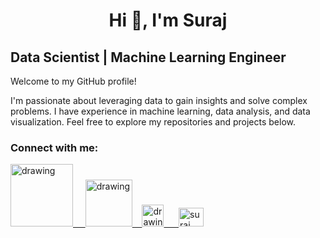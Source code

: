 <h1 align="center">Hi 👋, I'm Suraj</h1>

## Data Scientist | Machine Learning Engineer

Welcome to my GitHub profile! 

I'm passionate about leveraging data to gain insights and solve complex problems. I have experience in machine learning, data analysis, and data visualization. Feel free to explore my repositories and projects below.

<h3 align="left">Connect with me:</h3>



<a href="https://www.linkedin.com/in/suraj502/"><img src="https://res.cloudinary.com/importdata/image/upload/v1595012354/linkedin_t9qiwy.png" alt="drawing" width="100"/> &nbsp;&nbsp;&nbsp;&nbsp;<a href="https://www.kaggle.com/suraj452"><img src="https://res.cloudinary.com/importdata/image/upload/v1595012924/kaggle_ksaktb.png" alt="drawing" width="75"/>&nbsp;&nbsp;&nbsp;&nbsp;<a href="https://medium.com/@sy820860"><img src="https://res.cloudinary.com/importdata/image/upload/v1595012354/medium_mono_hoz0z5.png" alt="drawing" width="35"/> &nbsp;&nbsp;&nbsp;&nbsp;  <a href="https://instagram.com/suraj452" ><img  src="https://raw.githubusercontent.com/rahuldkjain/github-profile-readme-generator/master/src/images/icons/Social/instagram.svg" alt="suraj" height="30"  width="40" />




<!---
suraj4502/suraj4502 is a ✨ special ✨ repository because its `README.md` (this file) appears on your GitHub profile.
You can click the Preview link to take a look at your changes.
--->
